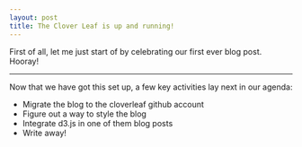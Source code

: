 ```yaml
---
layout: post
title: The Clover Leaf is up and running!
---
```


First of all, let me just start of by celebrating our first ever blog post. Hooray!

***

Now that we have got this set up, a few key activities lay next in our agenda:
- Migrate the blog to the cloverleaf github account
- Figure out a way to style the blog
- Integrate d3.js in one of them blog posts
- Write away!
